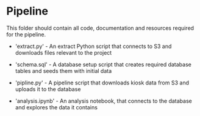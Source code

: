 # Pipeline

This folder should contain all code, documentation and resources required for the pipeline.

- 'extract.py' - An extract Python script that connects to S3 and downloads files relevant to the project

- 'schema.sql' - A database setup script that creates required database tables and seeds them with initial data

- 'pipline.py' - A pipeline script that downloads kiosk data from S3 and uploads it to the database

- 'analysis.ipynb' - An analysis notebook, that connects to the database and explores the data it contains